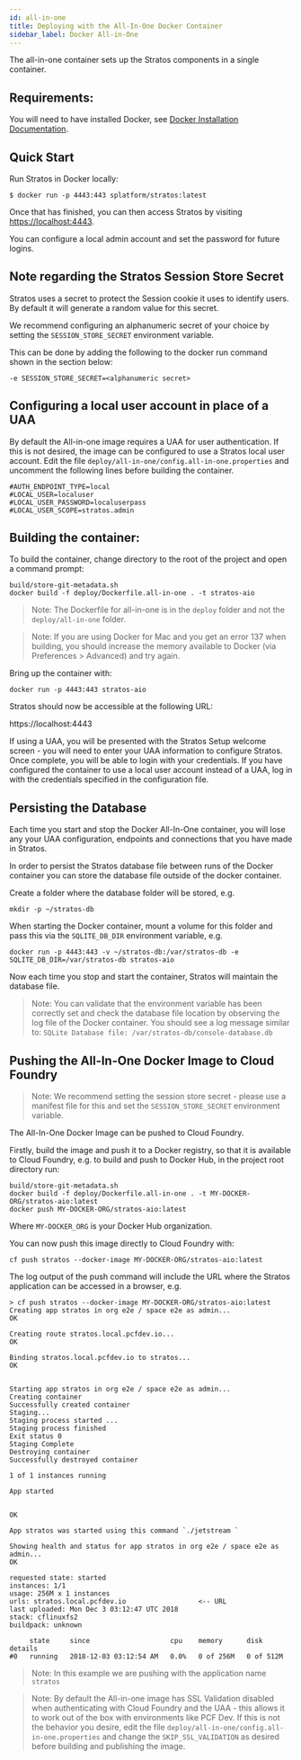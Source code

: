 ```yaml
---
id: all-in-one
title: Deploying with the All-In-One Docker Container
sidebar_label: Docker All-in-One
---
```


The all-in-one container sets up the Stratos components in a single container.

## Requirements:

You will need to have installed Docker, see [Docker Installation Documentation](https://docs.docker.com/engine/installation/).

## Quick Start

Run Stratos in Docker locally:

```
$ docker run -p 4443:443 splatform/stratos:latest 
```

Once that has finished, you can then access Stratos by visiting [https://localhost:4443](https://localhost:4443).

You can configure a local admin account and set the password for future logins.

## Note regarding the Stratos Session Store Secret

Stratos uses a secret to protect the Session cookie it uses to identify users. By default it will generate a random value for this secret.

We recommend configuring an alphanumeric secret of your choice by setting the `SESSION_STORE_SECRET` environment variable.

This can be done by adding the following to the docker run command shown in the section below:

```
-e SESSION_STORE_SECRET=<alphanumeric secret>
```
## Configuring a local user account in place of a UAA

By default the All-in-one image requires a UAA for user authentication. If this is not desired, the image can be configured to use a Stratos local user account. Edit the file ```deploy/all-in-one/config.all-in-one.properties``` and uncomment the following lines before building the container.

```
#AUTH_ENDPOINT_TYPE=local
#LOCAL_USER=localuser
#LOCAL_USER_PASSWORD=localuserpass
#LOCAL_USER_SCOPE=stratos.admin
```

## Building the container:

To build the container, change directory to the root of the project and open a command prompt:

```
build/store-git-metadata.sh
docker build -f deploy/Dockerfile.all-in-one . -t stratos-aio
```

> Note: The Dockerfile for all-in-one is in the `deploy` folder and not the `deploy/all-in-one` folder.

> Note: If you are using Docker for Mac and you get an error 137 when building, you should increase the memory available to Docker (via Preferences > Advanced) and try again.

Bring up the container with:

```
docker run -p 4443:443 stratos-aio
```

Stratos should now be accessible at the following URL:

https://localhost:4443

If using a UAA, you will be presented with the Stratos Setup welcome screen - you will need to enter your UAA information to configure Stratos. Once complete, you will be able to login with your credentials. If you have configured the container to use a local user account instead of a UAA, log in with the credentials specified in the configuration file.

## Persisting the Database

Each time you start and stop the Docker All-In-One container, you will lose any your UAA configuration, endpoints and connections that you have made in Stratos.

In order to persist the Stratos database file between runs of the Docker container you can store the database file outside of the docker container.

Create a folder where the database folder will be stored, e.g.

```
mkdir -p ~/stratos-db
```

When starting the Docker container, mount a volume for this folder and pass this via the `SQLITE_DB_DIR` environment variable, e.g.

```
docker run -p 4443:443 -v ~/stratos-db:/var/stratos-db -e SQLITE_DB_DIR=/var/stratos-db stratos-aio
```

Now each time you stop and start the container, Stratos will maintain the database file.

> Note: You can validate that the environment variable has been correctly set and check the database file location by observing the log file
of the Docker container. You should see a log message similar to: `SQLite Database file: /var/stratos-db/console-database.db`

## Pushing the All-In-One Docker Image to Cloud Foundry

> Note: We recommend setting the session store secret - please use a manifest file for this and set the `SESSION_STORE_SECRET` environment variable.

The All-In-One Docker Image can be pushed to Cloud Foundry.

Firstly, build the image and push it to a Docker registry, so that it is available to Cloud Foundry, e.g. to build and push to Docker Hub, in the project root directory run:

```
build/store-git-metadata.sh
docker build -f deploy/Dockerfile.all-in-one . -t MY-DOCKER-ORG/stratos-aio:latest
docker push MY-DOCKER-ORG/stratos-aio:latest
```

Where `MY-DOCKER_ORG` is your Docker Hub organization.

You can now push this image directly to Cloud Foundry with:

```
cf push stratos --docker-image MY-DOCKER-ORG/stratos-aio:latest
```

The log output of the push command will include the URL where the Stratos application can be accessed in a browser, e.g.

```
> cf push stratos --docker-image MY-DOCKER-ORG/stratos-aio:latest
Creating app stratos in org e2e / space e2e as admin...
OK

Creating route stratos.local.pcfdev.io...
OK

Binding stratos.local.pcfdev.io to stratos...
OK


Starting app stratos in org e2e / space e2e as admin...
Creating container
Successfully created container
Staging...
Staging process started ...
Staging process finished
Exit status 0
Staging Complete
Destroying container
Successfully destroyed container

1 of 1 instances running

App started


OK

App stratos was started using this command `./jetstream `

Showing health and status for app stratos in org e2e / space e2e as admin...
OK

requested state: started
instances: 1/1
usage: 256M x 1 instances
urls: stratos.local.pcfdev.io                  <-- URL
last uploaded: Mon Dec 3 03:12:47 UTC 2018
stack: cflinuxfs2
buildpack: unknown

     state     since                    cpu    memory      disk        details
#0   running   2018-12-03 03:12:54 AM   0.0%   0 of 256M   0 of 512M
```

> Note: In this example we are pushing with the application name `stratos`

> Note: By default the All-in-one image has SSL Validation disabled when authenticating with Cloud Foundry and the UAA - this allows it to work out of the box with environments like PCF Dev. If this is not the behavior you desire, edit the file `deploy/all-in-one/config.all-in-one.properties` and change the `SKIP_SSL_VALIDATION` as desired before building and publishing the image.

